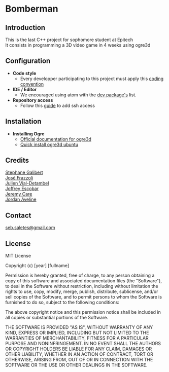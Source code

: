 # Bomberman

## Introduction

This is the last C++ project for sophomore student at Epitech  
It consists in programming a 3D video game in 4 weeks using ogre3d 

## Configuration
* **Code style**
  * Every developper participating to this project must apply this [coding convention](https://github.com/seb-saletes/bomberman/wiki/Code-Convention)
* **IDE / Editor**
  * We encouraged using atom with the [dev package's](https://github.com/seb-saletes/bomberman/wiki/Atom-dev-package) list.
* **Repository access** 
  * Follow this [guide](https://help.github.com/articles/generating-an-ssh-key/) to add ssh access

## Installation
* **Installing Ogre**
  * [Official documentation for ogre3d](http://www.ogre3d.org/docs/api/1.9/)
  * [Quick install ogre3d ubuntu](https://github.com/seb-saletes/bomberman/wiki/Quick-install-ogre-3d-ubuntu)


## Credits
[Stephane Galibert](https://github.com/Stephouuu)  
[José Frazzoli](https://github.com/FrazzoJ)  
[Julien Vial-Detambel](https://github.com/Julien-Vial-Detambel)  
[Joffrey Escobar](https://github.com/Escobaj)  
[Jeremy Care](https://github.com/jeremycare)  
[Jordan Aveline](https://github.com/avelin-j)  
 
## Contact
  seb.saletes@gmail.com

## License
MIT License

Copyright (c) [year] [fullname]

Permission is hereby granted, free of charge, to any person obtaining a copy
of this software and associated documentation files (the "Software"), to deal
in the Software without restriction, including without limitation the rights
to use, copy, modify, merge, publish, distribute, sublicense, and/or sell
copies of the Software, and to permit persons to whom the Software is
furnished to do so, subject to the following conditions:

The above copyright notice and this permission notice shall be included in all
copies or substantial portions of the Software.

THE SOFTWARE IS PROVIDED "AS IS", WITHOUT WARRANTY OF ANY KIND, EXPRESS OR
IMPLIED, INCLUDING BUT NOT LIMITED TO THE WARRANTIES OF MERCHANTABILITY,
FITNESS FOR A PARTICULAR PURPOSE AND NONINFRINGEMENT. IN NO EVENT SHALL THE
AUTHORS OR COPYRIGHT HOLDERS BE LIABLE FOR ANY CLAIM, DAMAGES OR OTHER
LIABILITY, WHETHER IN AN ACTION OF CONTRACT, TORT OR OTHERWISE, ARISING FROM,
OUT OF OR IN CONNECTION WITH THE SOFTWARE OR THE USE OR OTHER DEALINGS IN THE
SOFTWARE.
